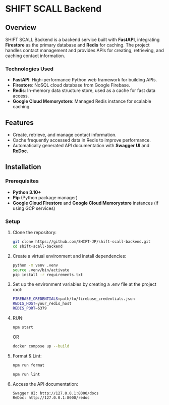 # SHIFT SCALL Backend

## Overview

SHIFT SCALL Backend is a backend service built with **FastAPI**, integrating **Firestore** as the primary database and **Redis** for caching. The project handles contact management and provides APIs for creating, retrieving, and caching contact information.

### Technologies Used
- **FastAPI**: High-performance Python web framework for building APIs.
- **Firestore**: NoSQL cloud database from Google Firebase.
- **Redis**: In-memory data structure store, used as a cache for fast data access.
- **Google Cloud Memorystore**: Managed Redis instance for scalable caching.

## Features
- Create, retrieve, and manage contact information.
- Cache frequently accessed data in Redis to improve performance.
- Automatically generated API documentation with **Swagger UI** and **ReDoc**.

## Installation

### Prerequisites
- **Python 3.10+**
- **Pip** (Python package manager)
- **Google Cloud Firestore** and **Google Cloud Memorystore** instances (if using GCP services)

### Setup

1. Clone the repository:

   ```bash
   git clone https://github.com/SHIFT-JP/shift-scall-backend.git
   cd shift-scall-backend
   ```

2. Create a virtual environment and install dependencies:
    ```bash
    python -m venv .venv
    source .venv/bin/activate
    pip install -r requirements.txt
    ```

3. Set up the environment variables by creating a .env file at the project root:
    ```bash
    FIREBASE_CREDENTIALS=path/to/firebase_credentials.json
    REDIS_HOST=your_redis_host
    REDIS_PORT=6379
    ```

4. RUN:
    ```bash
    npm start
    ```
    OR
    ```bash
    docker compose up --build
    ```

5. Format & Lint:

    ```bash
    npm run format
    ```

    ```bash
    npm run lint
    ```


6. Access the API documentation:
    ```bash
    Swagger UI: http://127.0.0.1:8000/docs
    ReDoc: http://127.0.0.1:8000/redoc
    ```